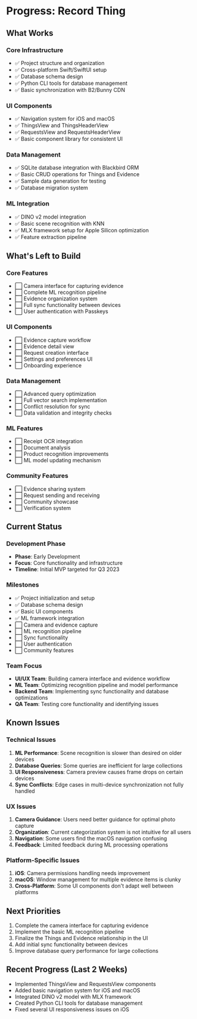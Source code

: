 # Progress: Record Thing

## What Works

### Core Infrastructure

- ✅ Project structure and organization
- ✅ Cross-platform Swift/SwiftUI setup
- ✅ Database schema design
- ✅ Python CLI tools for database management
- ✅ Basic synchronization with B2/Bunny CDN

### UI Components

- ✅ Navigation system for iOS and macOS
- ✅ ThingsView and ThingsHeaderView
- ✅ RequestsView and RequestsHeaderView
- ✅ Basic component library for consistent UI

### Data Management

- ✅ SQLite database integration with Blackbird ORM
- ✅ Basic CRUD operations for Things and Evidence
- ✅ Sample data generation for testing
- ✅ Database migration system

### ML Integration

- ✅ DINO v2 model integration
- ✅ Basic scene recognition with KNN
- ✅ MLX framework setup for Apple Silicon optimization
- ✅ Feature extraction pipeline

## What's Left to Build

### Core Features

- ⬜ Camera interface for capturing evidence
- ⬜ Complete ML recognition pipeline
- ⬜ Evidence organization system
- ⬜ Full sync functionality between devices
- ⬜ User authentication with Passkeys

### UI Components

- ⬜ Evidence capture workflow
- ⬜ Evidence detail view
- ⬜ Request creation interface
- ⬜ Settings and preferences UI
- ⬜ Onboarding experience

### Data Management

- ⬜ Advanced query optimization
- ⬜ Full vector search implementation
- ⬜ Conflict resolution for sync
- ⬜ Data validation and integrity checks

### ML Features

- ⬜ Receipt OCR integration
- ⬜ Document analysis
- ⬜ Product recognition improvements
- ⬜ ML model updating mechanism

### Community Features

- ⬜ Evidence sharing system
- ⬜ Request sending and receiving
- ⬜ Community showcase
- ⬜ Verification system

## Current Status

### Development Phase

- **Phase**: Early Development
- **Focus**: Core functionality and infrastructure
- **Timeline**: Initial MVP targeted for Q3 2023

### Milestones

- ✅ Project initialization and setup
- ✅ Database schema design
- ✅ Basic UI components
- ✅ ML framework integration
- ⬜ Camera and evidence capture
- ⬜ ML recognition pipeline
- ⬜ Sync functionality
- ⬜ User authentication
- ⬜ Community features

### Team Focus

- **UI/UX Team**: Building camera interface and evidence workflow
- **ML Team**: Optimizing recognition pipeline and model performance
- **Backend Team**: Implementing sync functionality and database optimizations
- **QA Team**: Testing core functionality and identifying issues

## Known Issues

### Technical Issues

1. **ML Performance**: Scene recognition is slower than desired on older devices
2. **Database Queries**: Some queries are inefficient for large collections
3. **UI Responsiveness**: Camera preview causes frame drops on certain devices
4. **Sync Conflicts**: Edge cases in multi-device synchronization not fully handled

### UX Issues

1. **Camera Guidance**: Users need better guidance for optimal photo capture
2. **Organization**: Current categorization system is not intuitive for all users
3. **Navigation**: Some users find the macOS navigation confusing
4. **Feedback**: Limited feedback during ML processing operations

### Platform-Specific Issues

1. **iOS**: Camera permissions handling needs improvement
2. **macOS**: Window management for multiple evidence items is clunky
3. **Cross-Platform**: Some UI components don't adapt well between platforms

## Next Priorities

1. Complete the camera interface for capturing evidence
2. Implement the basic ML recognition pipeline
3. Finalize the Things and Evidence relationship in the UI
4. Add initial sync functionality between devices
5. Improve database query performance for large collections

## Recent Progress (Last 2 Weeks)

- Implemented ThingsView and RequestsView components
- Added basic navigation system for iOS and macOS
- Integrated DINO v2 model with MLX framework
- Created Python CLI tools for database management
- Fixed several UI responsiveness issues on iOS
